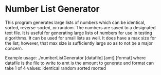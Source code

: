 # Number List Generator

This program generates large lists of numbers which can be identical, sorted, reverse-sorted, or random. 
The numbers are saved to a designated text file. It is useful for generating large lists of numbers for use 
in testing algorithms. It can be used for small lists as well. It does have a max size for the list; 
however, that max size is sufficiently large so as to not be a major concern.

Example usage:
	./numberListGenerator [datafile] [amt] [format]
        where datafile is the file to write to
        amt is the amount to generate
        and format can take 1 of 4 values:
            identical
            random
            sorted
            rsorted

